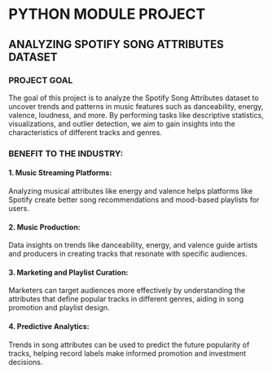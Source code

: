 # PYTHON MODULE PROJECT
## ANALYZING SPOTIFY SONG ATTRIBUTES DATASET
### PROJECT GOAL
The goal of this project is to analyze the Spotify Song Attributes dataset to uncover trends and patterns in music features such as danceability, energy, valence, loudness, and more. By performing tasks like descriptive statistics, visualizations, and outlier detection, we aim to gain insights into the characteristics of different tracks and genres.

### BENEFIT TO THE INDUSTRY:
#### 1. Music Streaming Platforms:
Analyzing musical attributes like energy and valence helps platforms like Spotify create better song recommendations and mood-based playlists for users.
#### 2. Music Production:
Data insights on trends like danceability, energy, and valence guide artists and producers in creating tracks that resonate with specific audiences.
#### 3. Marketing and Playlist Curation:
Marketers can target audiences more effectively by understanding the attributes that define popular tracks in different genres, aiding in song promotion and playlist design.
#### 4. Predictive Analytics:
Trends in song attributes can be used to predict the future popularity of tracks, helping record labels make informed promotion and investment decisions.
